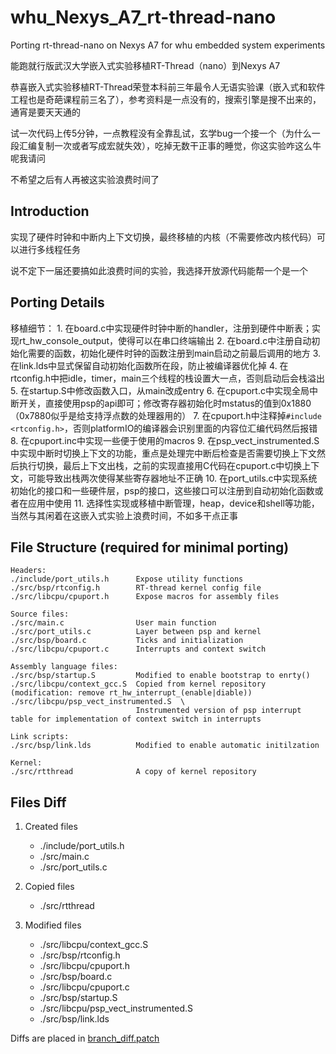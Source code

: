 # whu_Nexys_A7_rt-thread-nano
Porting rt-thread-nano on Nexys A7 for whu embedded system experiments  

能跑就行版武汉大学嵌入式实验移植RT-Thread（nano）到Nexys A7

恭喜嵌入式实验移植RT-Thread荣登本科前三年最令人无语实验课（嵌入式和软件工程也是奇葩课程前三名了），参考资料是一点没有的，搜索引擎是搜不出来的，通宵是要天天通的

试一次代码上传5分钟，一点教程没有全靠乱试，玄学bug一个接一个（为什么一段汇编复制一次或者写成宏就失效），吃掉无数干正事的睡觉，你这实验咋这么牛呢我请问

不希望之后有人再被这实验浪费时间了

## Introduction
实现了硬件时钟和中断内上下文切换，最终移植的内核（不需要修改内核代码）可以进行多线程任务

说不定下一届还要搞如此浪费时间的实验，我选择开放源代码能帮一个是一个

## Porting Details
移植细节：
    1. 在board.c中实现硬件时钟中断的handler，注册到硬件中断表；实现rt_hw_console_output，使得可以在串口终端输出
    2. 在board.c中注册自动初始化需要的函数，初始化硬件时钟的函数注册到main启动之前最后调用的地方
    3. 在link.lds中显式保留自动初始化函数所在段，防止被编译器优化掉
    4. 在rtconfig.h中把idle，timer，main三个线程的栈设置大一点，否则启动后会栈溢出
    5. 在startup.S中修改函数入口，从main改成entry
    6. 在cpuport.c中实现全局中断开关，直接使用psp的api即可；修改寄存器初始化时mstatus的值到0x1880（0x7880似乎是给支持浮点数的处理器用的）
    7. 在cpuport.h中注释掉`#include <rtconfig.h>`，否则platformIO的编译器会识别里面的内容位汇编代码然后报错
    8. 在cpuport.inc中实现一些便于使用的macros
    9. 在psp_vect_instrumented.S中实现中断时切换上下文的功能，重点是处理完中断后检查是否需要切换上下文然后执行切换，最后上下文出栈，之前的实现直接用C代码在cpuport.c中切换上下文，可能导致出栈两次使得某些寄存器地址不正确
    10. 在port_utils.c中实现系统初始化的接口和一些硬件层，psp的接口，这些接口可以注册到自动初始化函数或者在应用中使用
    11. 选择性实现或移植中断管理，heap，device和shell等功能，当然与其闲着在这嵌入式实验上浪费时间，不如多干点正事

## File Structure (required for minimal porting)
```
Headers:
./include/port_utils.h      Expose utility functions
./src/bsp/rtconfig.h        RT-thread kernel config file
./src/libcpu/cpuport.h      Expose macros for assembly files

Source files:
./src/main.c                User main function
./src/port_utils.c          Layer between psp and kernel
./src/bsp/board.c           Ticks and initialization
./src/libcpu/cpuport.c      Interrupts and context switch

Assembly language files:
./src/bsp/startup.S         Modified to enable bootstrap to enrty()
./src/libcpu/context_gcc.S  Copied from kernel repository (modification: remove rt_hw_interrupt_(enable|diable))
./src/libcpu/psp_vect_instrumented.S  \  
                            Instrumented version of psp interrupt table for implementation of context switch in interrupts  

Link scripts:
./src/bsp/link.lds          Modified to enable automatic initilzation

Kernel:
./src/rtthread              A copy of kernel repository
```

## Files Diff
1. Created files
    * ./include/port_utils.h  
    * ./src/main.c  
    * ./src/port_utils.c  

2. Copied files
    * ./src/rtthread

3. Modified files
    * ./src/libcpu/context_gcc.S  
    * ./src/bsp/rtconfig.h
    * ./src/libcpu/cpuport.h  
    * ./src/bsp/board.c  
    * ./src/libcpu/cpuport.c  
    * ./src/bsp/startup.S  
    * ./src/libcpu/psp_vect_instrumented.S  
    * ./src/bsp/link.lds  

Diffs are placed in [branch_diff.patch](./branch_diff.patch)  
